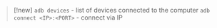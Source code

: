 
> [!new] 
> `adb devices` - list of devices connected to the computer
> `adb connect <IP>:<PORT>` -  connect via IP
> 
